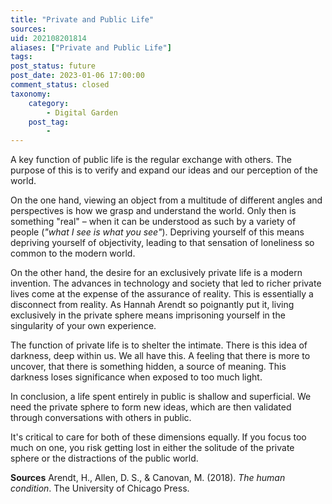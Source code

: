 ```yaml
---
title: "Private and Public Life"
sources:
uid: 202108201814
aliases: ["Private and Public Life"]
tags: 
post_status: future
post_date: 2023-01-06 17:00:00
comment_status: closed
taxonomy:
    category:
        - Digital Garden
    post_tag:
        -
---
```


A key function of public life is the regular exchange with others. The purpose of this is to verify and expand our ideas and our perception of the world.

On the one hand, viewing an object from a multitude of different angles and perspectives is how we grasp and understand the world. Only then is something "real" – when it can be understood as such by a variety of people (*"what I see is what you see"*). Depriving yourself of this means depriving yourself of objectivity, leading to that sensation of loneliness so common to the modern world.

On the other hand, the desire for an exclusively private life is a modern invention. The advances in technology and society that led to richer private lives come at the expense of the assurance of reality. This is essentially a disconnect from reality. As Hannah Arendt so poignantly put it, living exclusively in the private sphere means imprisoning yourself in the singularity of your own experience.

The function of private life is to shelter the intimate. There is this idea of darkness, deep within us. We all have this. A feeling that there is more to uncover, that there is something hidden, a source of meaning. This darkness loses significance when exposed to too much light.

In conclusion, a life spent entirely in public is shallow and superficial. We need the private sphere to form new ideas, which are then validated through conversations with others in public. 

It's critical to care for both of these dimensions equally. If you focus too much on one, you risk getting lost in either the solitude of the private sphere or the distractions of the public world. 

**Sources**
Arendt, H., Allen, D. S., & Canovan, M. (2018). _The human condition_. The University of Chicago Press.
